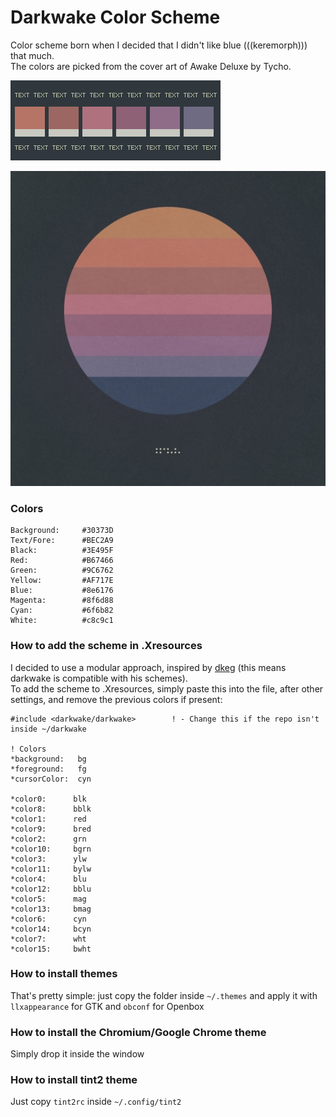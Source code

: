 # Darkwake Color Scheme

Color scheme born when I decided that I didn't like blue (((keremorph))) that much.  
The colors are picked from the cover art of Awake Deluxe by Tycho.  
  
![alt text](https://raw.githubusercontent.com/exentio/darkwake/master/preview.png "Preview")

![alt text](https://raw.githubusercontent.com/exentio/darkwake/master/awake_deluxe.jpg "Awake Deluxe cover art")

### Colors

    Background:     #30373D
    Text/Fore:      #BEC2A9
    Black:          #3E495F
    Red:            #B67466
    Green:          #9C6762
    Yellow:         #AF717E
    Blue:           #8e6176
    Magenta:        #8f6d88
    Cyan:           #6f6b82
    White:          #c8c9c1

### How to add the scheme in .Xresources

I decided to use a modular approach, inspired by [dkeg](https://github.com/dkeg) (this means darkwake is compatible with his schemes).  
To add the scheme to .Xresources, simply paste this into the file, after other settings, and remove the previous colors if present:

    #include <darkwake/darkwake>        ! - Change this if the repo isn't inside ~/darkwake

    ! Colors
    *background:   bg
    *foreground:   fg
    *cursorColor:  cyn

    *color0:      blk
    *color8:      bblk
    *color1:      red
    *color9:      bred
    *color2:      grn
    *color10:     bgrn
    *color3:      ylw
    *color11:     bylw
    *color4:      blu
    *color12:     bblu
    *color5:      mag
    *color13:     bmag
    *color6:      cyn
    *color14:     bcyn
    *color7:      wht
    *color15:     bwht

### How to install themes

That's pretty simple: just copy the folder inside `~/.themes` and apply it with `llxappearance` for GTK and `obconf` for Openbox

### How to install the Chromium/Google Chrome theme

Simply drop it inside the window

### How to install tint2 theme

Just copy `tint2rc` inside `~/.config/tint2`